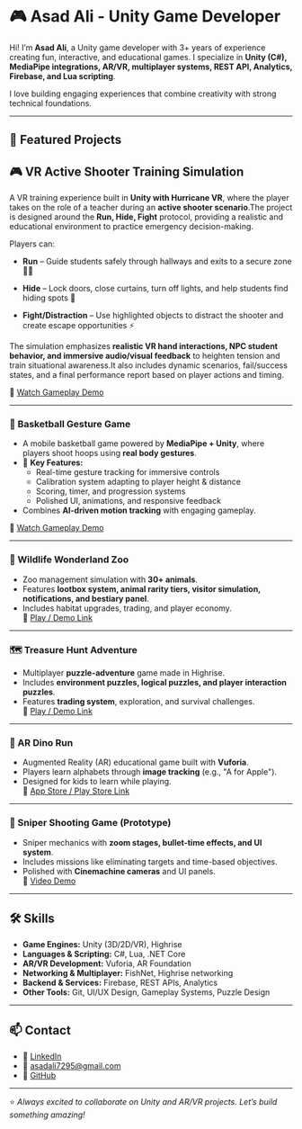 # 🎮 Asad Ali - Unity Game Developer  

Hi! I’m **Asad Ali**, a Unity game developer with 3+ years of experience creating fun, interactive, and educational games. I specialize in **Unity (C#), MediaPipe integrations, AR/VR, multiplayer systems, REST API, Analytics, Firebase, and Lua scripting**.  

I love building engaging experiences that combine creativity with strong technical foundations.  

---

## 🚀 Featured Projects  

🎮 VR Active Shooter Training Simulation
----------------------------------------

A VR training experience built in **Unity with Hurricane VR**, where the player takes on the role of a teacher during an **active shooter scenario**.The project is designed around the **Run, Hide, Fight** protocol, providing a realistic and educational environment to practice emergency decision-making.

Players can:

*   **Run** – Guide students safely through hallways and exits to a secure zone 🏃‍♂️
    
*   **Hide** – Lock doors, close curtains, turn off lights, and help students find hiding spots 🛑
    
*   **Fight/Distraction** – Use highlighted objects to distract the shooter and create escape opportunities ⚡
    

The simulation emphasizes **realistic VR hand interactions, NPC student behavior, and immersive audio/visual feedback** to heighten tension and train situational awareness.It also includes dynamic scenarios, fail/success states, and a final performance report based on player actions and timing.

🔗 [Watch Gameplay Demo](https://drive.google.com/file/d/18bxkKLUFhowEmrEQANnYGw5SdWhOkYVa/view)

---

### 🏀 Basketball Gesture Game  
- A mobile basketball game powered by **MediaPipe + Unity**, where players shoot hoops using **real body gestures**.  
- 🔹 **Key Features:**  
  - Real-time gesture tracking for immersive controls  
  - Calibration system adapting to player height & distance  
  - Scoring, timer, and progression systems  
  - Polished UI, animations, and responsive feedback  
- Combines **AI-driven motion tracking** with engaging gameplay.
  
🔗 [Watch Gameplay Demo](https://drive.google.com/file/d/12NUQAuvBTP7Egujkw0aJWYJ5A5I2MTSN/view)  

---

### 🦁 Wildlife Wonderland Zoo  
- Zoo management simulation with **30+ animals**.  
- Features **lootbox system, animal rarity tiers, visitor simulation, notifications, and bestiary panel**.  
- Includes habitat upgrades, trading, and player economy.  
🔗 [Play / Demo Link](https://highrise.game/world/67a301da1ecc49f9e7980830)  

---

### 🗺 Treasure Hunt Adventure  
- Multiplayer **puzzle-adventure** game made in Highrise.  
- Includes **environment puzzles, logical puzzles, and player interaction puzzles**.  
- Features **trading system**, exploration, and survival challenges.  
🔗 [Play / Demo Link](https://highrise.game/world/673d4f4dc3f13dbbe98f4953)

---

### 🦖 AR Dino Run  
- Augmented Reality (AR) educational game built with **Vuforia**.  
- Players learn alphabets through **image tracking** (e.g., "A for Apple").  
- Designed for kids to learn while playing.  
🔗 [App Store / Play Store Link](#)  

---

### 🎯 Sniper Shooting Game (Prototype)  
- Sniper mechanics with **zoom stages, bullet-time effects, and UI system**.  
- Includes missions like eliminating targets and time-based objectives.  
- Polished with **Cinemachine cameras** and UI panels.  
🔗 [Video Demo](#)  

---

## 🛠 Skills  

- **Game Engines:** Unity (3D/2D/VR), Highrise  
- **Languages & Scripting:** C#, Lua, .NET Core  
- **AR/VR Development:** Vuforia, AR Foundation  
- **Networking & Multiplayer:** FishNet, Highrise networking  
- **Backend & Services:** Firebase, REST APIs, Analytics  
- **Other Tools:** Git, UI/UX Design, Gameplay Systems, Puzzle Design  

---

## 📫 Contact  

- 💼 [LinkedIn](https://www.linkedin.com/feed/)  
- 📧 asadali7295@gmail.com  
- 🐙 [GitHub](https://github.com/)  

---

⭐️ *Always excited to collaborate on Unity and AR/VR projects. Let’s build something amazing!*
